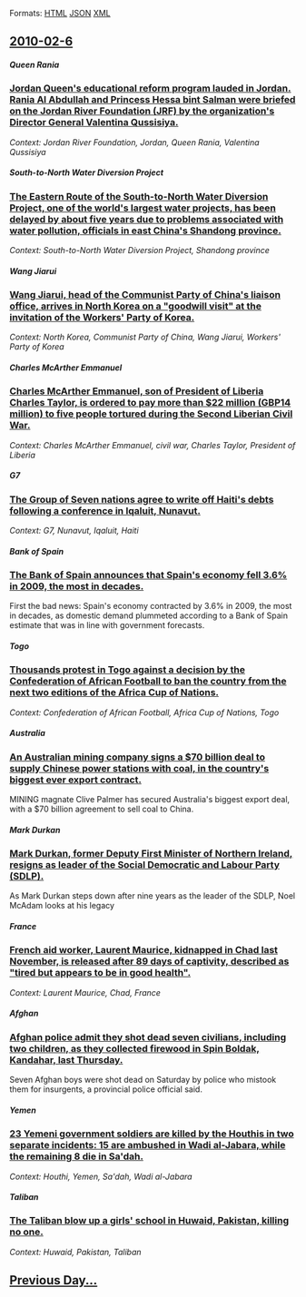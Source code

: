 
Formats: [HTML](2010/02/6/index.html)  [JSON](2010/02/6/index.json)  [XML](2010/02/6/index.xml)  

## [2010-02-6](/news/2010/02/6/index.md)

##### Queen Rania
### [Jordan Queen's educational reform program lauded in Jordan. Rania Al Abdullah and Princess Hessa bint Salman were briefed on the Jordan River Foundation (JRF) by the organization's Director General Valentina Qussisiya. ](/news/2010/02/6/jordan-queen-s-educational-reform-program-lauded-in-jordan-rania-al-abdullah-and-princess-hessa-bint-salman-were-briefed-on-the-jordan-rive.md)
_Context: Jordan River Foundation, Jordan, Queen Rania, Valentina Qussisiya_

##### South-to-North Water Diversion Project
### [The Eastern Route of the South-to-North Water Diversion Project, one of the world's largest water projects, has been delayed by about five years due to problems associated with water pollution, officials in east China's Shandong province. ](/news/2010/02/6/the-eastern-route-of-the-south-to-north-water-diversion-project-one-of-the-world-s-largest-water-projects-has-been-delayed-by-about-five-y.md)
_Context: South-to-North Water Diversion Project, Shandong province_

##### Wang Jiarui
### [Wang Jiarui, head of the Communist Party of China's liaison office, arrives in North Korea on a "goodwill visit" at the invitation of the Workers' Party of Korea. ](/news/2010/02/6/wang-jiarui-head-of-the-communist-party-of-china-s-liaison-office-arrives-in-north-korea-on-a-goodwill-visit-at-the-invitation-of-the-wo.md)
_Context: North Korea, Communist Party of China, Wang Jiarui, Workers' Party of Korea_

##### Charles McArther Emmanuel
### [Charles McArther Emmanuel, son of President of Liberia Charles Taylor, is ordered to pay more than $22 million (GBP14 million) to five people tortured during the Second Liberian Civil War. ](/news/2010/02/6/charles-mcarther-emmanuel-son-of-president-of-liberia-charles-taylor-is-ordered-to-pay-more-than-22-million-agbp14-million-to-five-peop.md)
_Context: Charles McArther Emmanuel, civil war, Charles Taylor, President of Liberia_

##### G7
### [The Group of Seven nations agree to write off Haiti's debts following a conference in Iqaluit, Nunavut. ](/news/2010/02/6/the-group-of-seven-nations-agree-to-write-off-haiti-s-debts-following-a-conference-in-iqaluit-nunavut.md)
_Context: G7, Nunavut, Iqaluit, Haiti_

##### Bank of Spain
### [The Bank of Spain announces that Spain's economy fell 3.6% in 2009, the most in decades. ](/news/2010/02/6/the-bank-of-spain-announces-that-spainas-economy-fell-3-6-in-2009-the-most-in-decades.md)
First the bad news: Spain&#039;s economy contracted by 3.6% in 2009, the most in decades, as domestic demand plummeted according to a Bank of Spain estimate that was in line with government forecasts.

##### Togo
### [Thousands protest in Togo against a decision by the Confederation of African Football to ban the country from the next two editions of the Africa Cup of Nations. ](/news/2010/02/6/thousands-protest-in-togo-against-a-decision-by-the-confederation-of-african-football-to-ban-the-country-from-the-next-two-editions-of-the-a.md)
_Context: Confederation of African Football, Africa Cup of Nations, Togo_

##### Australia
### [An Australian mining company signs a $70 billion deal to supply Chinese power stations with coal, in the country's biggest ever export contract. ](/news/2010/02/6/an-australian-mining-company-signs-a-70-billion-deal-to-supply-chinese-power-stations-with-coal-in-the-country-s-biggest-ever-export-contr.md)
MINING magnate Clive Palmer has secured Australia&#039;s biggest export deal, with a $70 billion agreement to sell coal to China.

##### Mark Durkan
### [Mark Durkan, former Deputy First Minister of Northern Ireland, resigns as leader of the Social Democratic and Labour Party (SDLP). ](/news/2010/02/6/mark-durkan-former-deputy-first-minister-of-northern-ireland-resigns-as-leader-of-the-social-democratic-and-labour-party-sdlp.md)
As Mark Durkan steps down after nine years as the leader of the SDLP, Noel McAdam looks at his legacy

##### France
### [French aid worker, Laurent Maurice, kidnapped in Chad last November, is released after 89 days of captivity, described as "tired but appears to be in good health". ](/news/2010/02/6/french-aid-worker-laurent-maurice-kidnapped-in-chad-last-november-is-released-after-89-days-of-captivity-described-as-tired-but-appears.md)
_Context: Laurent Maurice, Chad, France_

##### Afghan
### [Afghan police admit they shot dead seven civilians, including two children, as they collected firewood in Spin Boldak, Kandahar, last Thursday. ](/news/2010/02/6/afghan-police-admit-they-shot-dead-seven-civilians-including-two-children-as-they-collected-firewood-in-spin-boldak-kandahar-last-thursd.md)
Seven Afghan boys were shot dead on Saturday by police who mistook them for insurgents, a provincial police official said.

##### Yemen
### [23 Yemeni government soldiers are killed by the Houthis in two separate incidents: 15 are ambushed in Wadi al-Jabara, while the remaining 8 die in Sa'dah. ](/news/2010/02/6/23-yemeni-government-soldiers-are-killed-by-the-houthis-in-two-separate-incidents-15-are-ambushed-in-wadi-al-jabara-while-the-remaining-8.md)
_Context: Houthi, Yemen, Sa'dah, Wadi al-Jabara_

##### Taliban
### [The Taliban blow up a girls' school in Huwaid, Pakistan, killing no one. ](/news/2010/02/6/the-taliban-blow-up-a-girls-school-in-huwaid-pakistan-killing-no-one.md)
_Context: Huwaid, Pakistan, Taliban_

## [Previous Day...](/news/2010/02/5/index.md)


